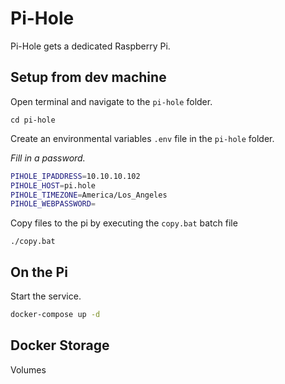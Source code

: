 # Pi-Hole

Pi-Hole gets a dedicated Raspberry Pi.


## Setup from dev machine

Open terminal and navigate to the `pi-hole` folder.

```
cd pi-hole
```

Create an environmental variables `.env` file in the `pi-hole` folder.

*Fill in a password.*

```bash
PIHOLE_IPADDRESS=10.10.10.102
PIHOLE_HOST=pi.hole
PIHOLE_TIMEZONE=America/Los_Angeles
PIHOLE_WEBPASSWORD=
```

Copy files to the pi by executing the `copy.bat` batch file

```
./copy.bat
```


## On the Pi

Start the service.

```bash
docker-compose up -d
```


## Docker Storage

Volumes
